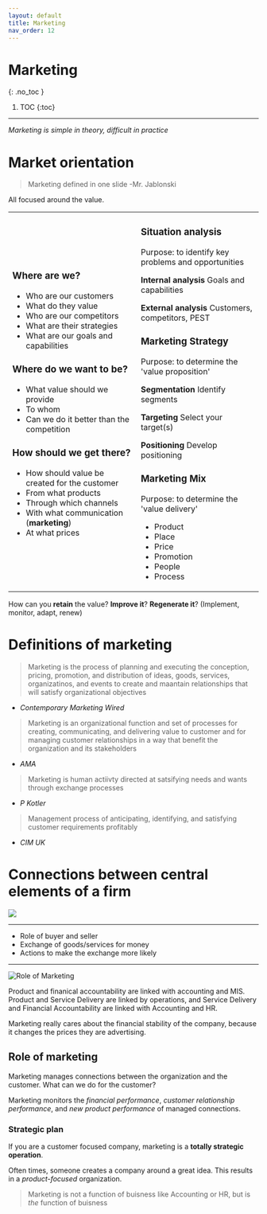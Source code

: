 ```yaml
---
layout: default
title: Marketing
nav_order: 12
---
```


# Marketing
{: .no_toc }

1. TOC
{:toc}

---

*Marketing is simple in theory, difficult in practice*

# Market orientation

> Marketing defined in one slide -Mr. Jablonski

All focused around the value.

<table><tr><td markdown="1">

### Where are we?
- Who are our customers
- What do they value
- Who are our competitors
- What are their strategies
- What are our goals and capabilities

### Where do we want to be?
- What value should we provide
- To whom
- Can we do it better than the competition

### How should we get there?
- How should value be created for the customer
- From what products
- Through which channels
- With what communication (**marketing**)
- At what prices
</td>
<td markdown="1">

### Situation analysis

Purpose: to identify key problems and opportunities

**Internal analysis** Goals and capabilities

**External analysis** Customers, competitors, PEST

### Marketing Strategy

Purpose: to determine the 'value proposition'

**Segmentation** Identify segments

**Targeting** Select your target(s)

**Positioning** Develop positioning

### Marketing Mix

Purpose: to determine the 'value delivery'

- Product
- Place
- Price
- Promotion
- People
- Process

</td></tr></table>

How can you **retain** the value? **Improve it**? **Regenerate it**? (Implement, monitor, adapt, renew)

# Definitions of marketing

> Marketing is the process of planning and executing the conception, pricing, promotion, and distribution of ideas, goods, services, organizatinos, and events to create and maantain relationships that will satisfy organizational objectives
- *Contemporary Marketing Wired*

> Marketing is an organizational function and set of processes for creating, communicating, and delivering value to customer and for managing customer relationships in a way that benefit the organization and its stakeholders
- *AMA*

> Marketing is human actiivty directed at satsifying needs and wants through exchange processes
- *P Kotler*

> Management process of anticipating, identifying, and satisfying customer requirements profitably
- *CIM UK*

# Connections between central elements of a firm

![](https://mermaid.ink/img/eyJjb2RlIjoic2VxdWVuY2VEaWFncmFtXG4gICAgQ3VzdG9tZXItPitQcm9kdWN0OiBNYXJrZXRpbmcgb3BzLCByZXNlYXJjaCwgYW5kIGRldmVsb3BtZW50IiwibWVybWFpZCI6eyJ0aGVtZSI6Im5ldXRyYWwifSwidXBkYXRlRWRpdG9yIjpmYWxzZSwiYXV0b1N5bmMiOnRydWUsInVwZGF0ZURpYWdyYW0iOmZhbHNlfQ)

---

- Role of buyer and seller
- Exchange of goods/services for money
- Actions to make the exchange more likely

---

![Role of Marketing](https://mermaid.ink/img/eyJjb2RlIjoiZ3JhcGggVERcbiAgICBBW0N1c3RvbWVyXSAtLT58TWFya2V0aW5nLCBvcHMsIHJlc2VhcmNoLCBkZXZlbG9wbWVudHwgQihQcm9kdWN0KVxuICAgIEFbQ3VzdG9tZXJdIC0tPnxNYXJrZXRpbmcsIG9wc3wgQyhTZXJ2aWNlIERlbGl2ZXJ5KVxuICAgIEFbQ3VzdG9tZXJdIC0tPnxNYXJrZXRpbmcsIGFjY291bnRpbmcsIG1hbmFnZW1lbnQgaW5mbyBzeXN0ZW1zfCBEKEZpbmFuY2lhbCBBY2NvdW50YWJpbGl0eSlcbiAgICBCIC0tPiB8Q29ycG9yYXRlIFN0cmF0ZWd5fCBFW1RvcCBNYW5hZ2VtZW50XVxuICAgIEMgLS0-IHxIUnwgRVxuICAgIEQgLS0-IHxBY2NvdW50aW5nLCBmaW5hbmNlfCBFIiwibWVybWFpZCI6eyJ0aGVtZSI6Im5ldXRyYWwifSwidXBkYXRlRWRpdG9yIjpmYWxzZSwiYXV0b1N5bmMiOnRydWUsInVwZGF0ZURpYWdyYW0iOmZhbHNlfQ)

Product and finanical accountability are linked with accounting and MIS. Product and Service Delivery are linked by operations, and Service Delivery and Financial Accountability are linked with Accounting and HR.

Marketing really cares about the financial stability of the company, because it changes the prices they are advertising.

## Role of marketing

Marketing manages connections between the organization and the customer. What can we do for the customer?

Marketing monitors the *financial performance*, *customer relationship performance*, and *new product performance* of managed connections.

### Strategic plan

If you are a customer focused company, marketing is a **totally strategic operation**.

Often times, someone creates a company around a great idea. This results in a *product-focused* organization.

> Marketing is not a function of buisness like Accounting or HR, but is *the* function of buisness
